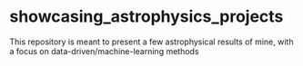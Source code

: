 # showcasing_astrophysics_projects
This repository is meant to present a few astrophysical results of mine, with a focus on data-driven/machine-learning methods
